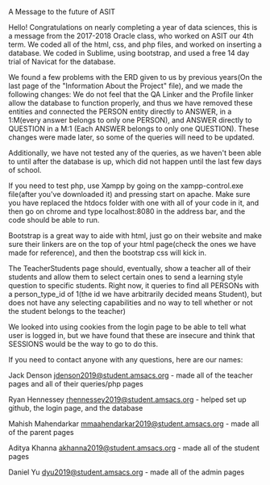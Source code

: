 A Message to the future of ASIT

Hello! Congratulations on nearly completing a year of data sciences, this is a message from the 2017-2018 Oracle class, who worked on ASIT our 4th term. We coded all of the html, css, and php files, and worked on inserting a database. We coded in Sublime, using bootstrap, and used a free 14 day trial of Navicat for the database. 

We found a few problems with the ERD given to us by previous years(On the last page of the "Information About the Project" file), and we made the following changes:
We do not feel that the QA Linker and the Profile linker allow the database to function properly, and thus we have removed these entities and connected the PERSON entity directly to ANSWER, in a 1:M(every answer belongs to only one PERSON), and ANSWER directly to QUESTION in a M:1 (Each ANSWER belongs to only one QUESTION). These changes were made later, so some of the queries will need to be updated.

Additionally, we have not tested any of the queries, as we haven't been able to until after the database is up, which did not happen until the last few days of school. 

If you need to test php, use Xampp by going on the xampp-control.exe file(after you've downloaded it) and pressing start on apache. Make sure you have replaced the htdocs folder with one with all of your code in it, and then go on chrome and type localhost:8080 in the address bar, and the code should be able to run.

Bootstrap is a great way to aide with html, just go on their website and make sure their linkers are on the top of your html page(check the ones we have made for reference), and then the bootstrap css will kick in.

The TeacherStudents page should, eventually, show a teacher all of their students and allow them to select certain ones to send a learning style question to specific students. Right now, it queries to find all PERSONs with a person_type_id of 1(the id we have arbitrarily decided means Student), but does not have any selecting capabilities and no way to tell whether or not the student belongs to the teacher)

We looked into using cookies from the login page to be able to tell what user is logged in, but we have found that these are insecure and think that SESSIONS would be the way to go to do this.



If you need to contact anyone with any questions, here are our names:

Jack Denson jdenson2019@student.amsacs.org - made all of the teacher pages and all of their queries/php pages

Ryan Hennessey rhennessey2019@student.amsacs.org - helped set up github, the login page, and the database

Mahish Mahendarkar mmaahendarkar2019@student.amsacs.org - made all of the parent pages

Aditya Khanna akhanna2019@student.amsacs.org - made all of the student pages

Daniel Yu dyu2019@student.amsacs.org - made all of the admin pages
